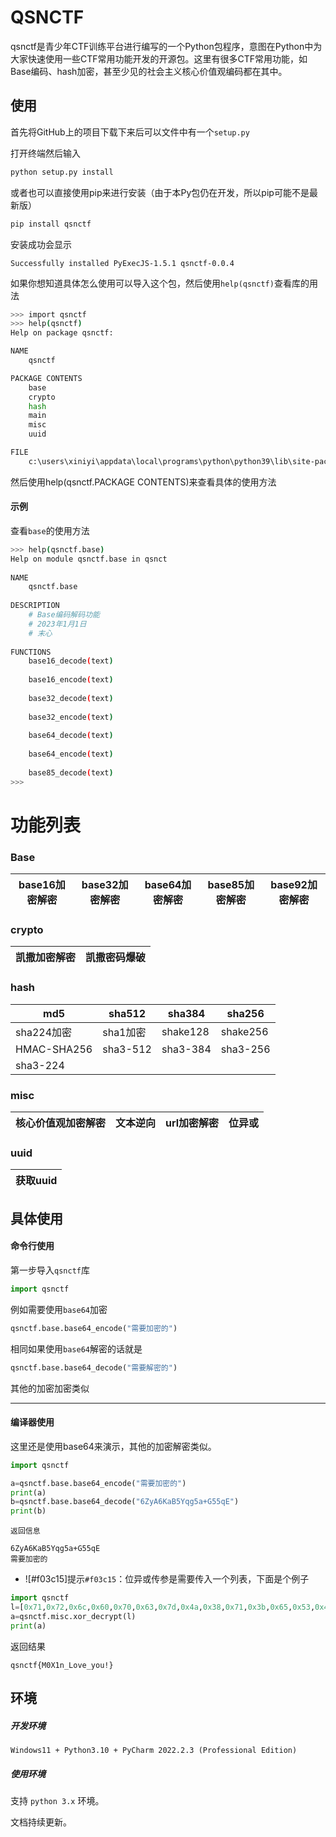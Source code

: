 # QSNCTF
qsnctf是青少年CTF训练平台进行编写的一个Python包程序，意图在Python中为大家快速使用一些CTF常用功能开发的开源包。这里有很多CTF常用功能，如Base编码、hash加密，甚至少见的社会主义核心价值观编码都在其中。

## 使用

首先将GitHub上的项目下载下来后可以文件中有一个`setup.py`

打开终端然后输入

```bash
python setup.py install
```

或者也可以直接使用pip来进行安装（由于本Py包仍在开发，所以pip可能不是最新版）

```bash
pip install qsnctf
```

安装成功会显示

`Successfully installed PyExecJS-1.5.1 qsnctf-0.0.4`

如果你想知道具体怎么使用可以导入这个包，然后使用`help(qsnctf)`查看库的用法

```bash
>>> import qsnctf
>>> help(qsnctf)
Help on package qsnctf:

NAME
    qsnctf

PACKAGE CONTENTS
    base
    crypto
    hash
    main
    misc
    uuid

FILE
    c:\users\xiniyi\appdata\local\programs\python\python39\lib\site-packages\qsnctf-0.0.4-py3.9.egg\qsnctf\__init__.py
```

然后使用help(qsnctf.PACKAGE CONTENTS)来查看具体的使用方法

#### 示例

查看`base`的使用方法

```bash
>>> help(qsnctf.base)              
Help on module qsnctf.base in qsnct
                                   
NAME                               
    qsnctf.base                    
                                   
DESCRIPTION                        
    # Base编码解码功能                   
    # 2023年1月1日                    
    # 末心                           
                                   
FUNCTIONS                          
    base16_decode(text)            
                                   
    base16_encode(text)            
                                   
    base32_decode(text)            
                                   
    base32_encode(text)            
                                   
    base64_decode(text)            
                                   
    base64_encode(text)            
                                   
    base85_decode(text)
>>>
```
# 功能列表

### Base


| base16加密解密 | base32加密解密 | base64加密解密 | base85加密解密 | base92加密解密 |
| -------------- | -------------- | -------------- | -------------- | -------------- |
### crypto

| 凯撒加密解密 | 凯撒密码爆破 |
| ------------ |--------|

### hash

| md5         | sha512   | sha384   | sha256   |
| ----------- | -------- | -------- | -------- |
| sha224加密  | sha1加密 | shake128 | shake256 |
| HMAC-SHA256 | sha3-512 | sha3-384 | sha3-256 |
| sha3-224    |



### misc

| 核心价值观加密解密 | 文本逆向 | url加密解密 | 位异或 |
| ------------------ | -------- | ----------- | ------ |

### uuid

| 获取uuid |
| -------- |


## 具体使用

#### 命令行使用

第一步导入`qsnctf`库

```python
import qsnctf
```

例如需要使用`base64`加密

```python
qsnctf.base.base64_encode("需要加密的")
```

相同如果使用`base64`解密的话就是

```python
qsnctf.base.base64_decode("需要解密的")
```

其他的加密加密类似

------

#### 编译器使用

这里还是使用base64来演示，其他的加密解密类似。

```python
import qsnctf

a=qsnctf.base.base64_encode("需要加密的")
print(a)
b=qsnctf.base.base64_decode("6ZyA6KaB5Yqg5a+G55qE")
print(b)
```
`返回信息`

```
6ZyA6KaB5Yqg5a+G55qE
需要加密的
```
- ![#f03c15]提示`#f03c15`：位异或传参是需要传入一个列表，下面是个例子

```python
import qsnctf
l=[0x71,0x72,0x6c,0x60,0x70,0x63,0x7d,0x4a,0x38,0x71,0x3b,0x65,0x53,0x41,0x61,0x79,0x75,0x4e,0x6b,0x7c,0x61,0x34,0x6b]
a=qsnctf.misc.xor_decrypt(l)
print(a)
```

返回结果

```
qsnctf{M0X1n_Love_you!}
```
## 环境

##### 开发环境

`Windows11 + Python3.10 + PyCharm 2022.2.3 (Professional Edition)`

##### 使用环境

支持 `python 3.x` 环境。

文档持续更新。
